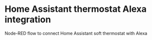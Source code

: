 Home Assistant thermostat Alexa integration
===========================================

Node-RED flow to connect Home Assistant soft thermostat with Alexa